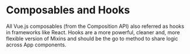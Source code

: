 # Composables and Hooks

All Vue.js composables (from the Composition API) also referred as hooks in frameworks
like React. Hooks are a more powerful, cleaner and, more flexible version of Mixins and
should be the go to method to share logic across App components.
